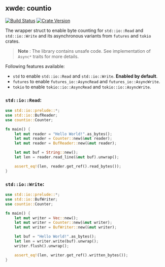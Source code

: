 ## xwde: countio

[![Build Status][action-badge]][action-url]
[![Crate Version][crates-badge]][crates-url]

[action-badge]: https://img.shields.io/github/actions/workflow/status/xwde/countio/build.yaml?branch=main&label=build&logo=github&style=for-the-badge
[action-url]: https://github.com/xwde/countio/actions/workflows/build.yaml
[crates-badge]: https://img.shields.io/crates/v/countio.svg?logo=rust&style=for-the-badge
[crates-url]: https://crates.io/crates/countio

The wrapper struct to enable byte counting for `std::io::Read` and
`std::io::Write` and its asynchronous variants from `futures` and `tokio`
crates.

> **Note** : The library contains unsafe code. See implementation of `Async*`
> traits for more details.

Following features available:

- `std` to enable `std::io::Read` and `std::io::Write`. **Enabled by default**.
- `futures` to enable `futures_io::AsyncRead` and `futures_io::AsyncWrite`.
- `tokio` to enable `tokio::io::AsyncRead` and `tokio::io::AsyncWrite`.

### `std::io::Read`:

```rust
use std::io::prelude::*;
use std::io::BufReader;
use countio::Counter;

fn main() {
    let mut reader = "Hello World!".as_bytes();
    let mut reader = Counter::new(&mut reader);
    let mut reader = BufReader::new(&mut reader);

    let mut buf = String::new();
    let len = reader.read_line(&mut buf).unwrap();

    assert_eq!(len, reader.get_ref().read_bytes());
}
```

### `std::io::Write`:

```rust
use std::io::prelude::*;
use std::io::BufWriter;
use countio::Counter;

fn main() {
    let mut writer = Vec::new();
    let mut writer = Counter::new(&mut writer);
    let mut writer = BufWriter::new(&mut writer);

    let buf = "Hello World!".as_bytes();
    let len = writer.write(buf).unwrap();
    writer.flush().unwrap();

    assert_eq!(len, writer.get_ref().written_bytes());
}
```
